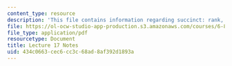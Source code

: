 ```yaml
---
content_type: resource
description: 'This file contains information regarding succinct: rank, select, tries.'
file: https://ol-ocw-studio-app-production.s3.amazonaws.com/courses/6-851-advanced-data-structures-spring-2012/434c0663cec6cc3c68ad8af392d1893a_MIT6_851S12_Lec17.pdf
file_type: application/pdf
resourcetype: Document
title: Lecture 17 Notes
uid: 434c0663-cec6-cc3c-68ad-8af392d1893a
---
```

